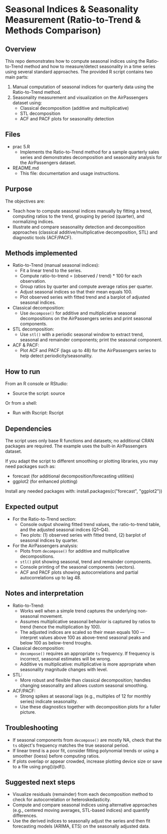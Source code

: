 
# Seasonal Indices & Seasonality Measurement (Ratio-to-Trend & Methods Comparison)

## Overview
This repo demonstrates how to compute seasonal indices using the Ratio-to-Trend method and how to measure/detect seasonality in a time series using several standard approaches. The provided R script  contains two main parts:

1. Manual computation of seasonal indices for quarterly data using the Ratio-to-Trend method.
2. Seasonality measurement and visualization on the AirPassengers dataset using:
   - Classical decomposition (additive and multiplicative)
   - STL decomposition
   - ACF and PACF plots for seasonality detection

## Files
- prac 5.R
  - Implements the Ratio-to-Trend method for a sample quarterly sales series and demonstrates decomposition and seasonality analysis for the AirPassengers dataset.
- README.md
  - This file: documentation and usage instructions.

## Purpose
The objectives are:
- Teach how to compute seasonal indices manually by fitting a trend, computing ratios to the trend, grouping by period (quarter), and normalizing indices.
- Illustrate and compare seasonality detection and decomposition approaches (classical additive/multiplicative decomposition, STL) and diagnostic tools (ACF/PACF).

## Methods implemented
- Ratio-to-Trend (manual seasonal indices):
  - Fit a linear trend to the series.
  - Compute ratio-to-trend = (observed / trend) * 100 for each observation.
  - Group ratios by quarter and compute average ratios per quarter.
  - Adjust seasonal indices so that their mean equals 100.
  - Plot observed series with fitted trend and a barplot of adjusted seasonal indices.
- Classical decomposition:
  - Use `decompose()` for additive and multiplicative seasonal decompositions on the AirPassengers series and print seasonal components.
- STL decomposition:
  - Use `stl()` with a periodic seasonal window to extract trend, seasonal and remainder components; print the seasonal component.
- ACF & PACF:
  - Plot ACF and PACF (lags up to 48) for the AirPassengers series to help detect periodicity/seasonality.

## How to run

From an R console or RStudio:
- Source the script:
  source

Or from a shell:
- Run with Rscript:
  Rscript 

## Dependencies
The script uses only base R functions and datasets; no additional CRAN packages are required. The example uses the built-in AirPassengers dataset.

If you adapt the script to different smoothing or plotting libraries, you may need packages such as:
- forecast (for additional decomposition/forecasting utilities)
- ggplot2 (for enhanced plotting)

Install any needed packages with:
install.packages(c("forecast", "ggplot2"))

## Expected output
- For the Ratio-to-Trend section:
  - Console output showing fitted trend values, the ratio-to-trend table, and the adjusted seasonal indices (Q1–Q4).
  - Two plots: (1) observed series with fitted trend, (2) barplot of seasonal indices by quarter.
- For the AirPassengers analysis:
  - Plots from `decompose()` for additive and multiplicative decompositions.
  - `stl()` plot showing seasonal, trend and remainder components.
  - Console printing of the seasonal components (vectors).
  - ACF and PACF plots showing autocorrelations and partial autocorrelations up to lag 48.

## Notes and interpretation
- Ratio-to-Trend:
  - Works well when a simple trend captures the underlying non-seasonal movement.
  - Assumes multiplicative seasonal behavior is captured by ratios to trend (hence the multiplication by 100).
  - The adjusted indices are scaled so their mean equals 100 — interpret values above 100 as above-trend seasonal peaks and below 100 as below-trend troughs.
- Classical decomposition:
  - `decompose()` requires an appropriate `ts` frequency. If frequency is incorrect, seasonal estimates will be wrong.
  - Additive vs multiplicative: multiplicative is more appropriate when seasonality magnitude changes with level.
- STL:
  - More robust and flexible than classical decomposition; handles changing seasonality and allows custom seasonal smoothing.
- ACF/PACF:
  - Strong spikes at seasonal lags (e.g., multiples of 12 for monthly series) indicate seasonality.
  - Use these diagnostics together with decomposition plots for a fuller picture.

## Troubleshooting
- If seasonal components from `decompose()` are mostly NA, check that the `ts` object's frequency matches the true seasonal period.
- If linear trend is a poor fit, consider fitting polynomial trends or using a smoother (loess) before computing ratios.
- If plots overlap or appear crowded, increase plotting device size or save to a file using png()/pdf().

## Suggested next steps
- Visualize residuals (remainder) from each decomposition method to check for autocorrelation or heteroskedasticity.
- Compute and compare seasonal indices using alternative approaches (e.g., centered moving averages, STL-based indices) and quantify differences.
- Use the derived indices to seasonally adjust the series and then fit forecasting models (ARIMA, ETS) on the seasonally adjusted data.


